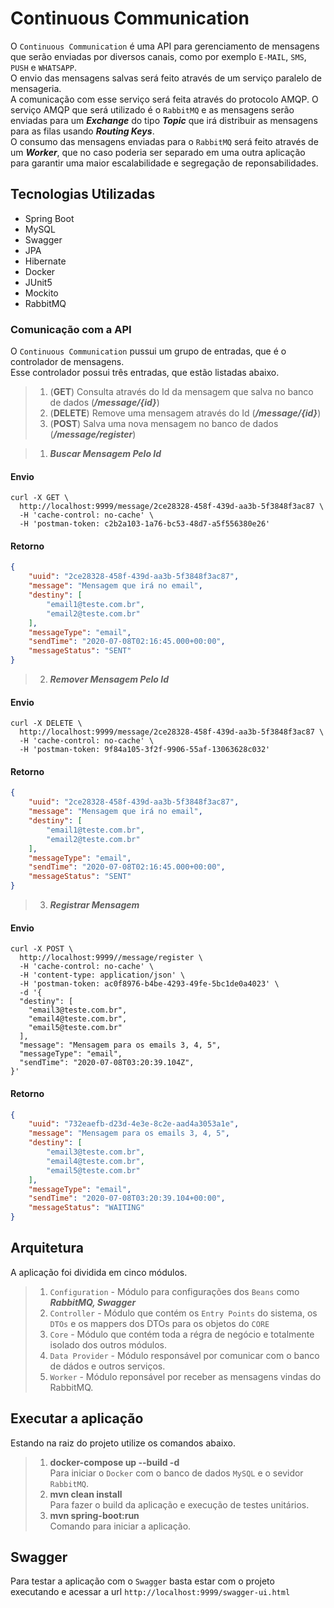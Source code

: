 # Continuous Communication

O `Continuous Communication` é uma API para gerenciamento de mensagens que 
serão enviadas por diversos canais, como por exemplo `E-MAIL`, `SMS`, `PUSH` e `WHATSAPP`.  
O envio das mensagens salvas será feito através de um serviço paralelo de mensageria.  
A comunicação com esse serviço será feita através do protocolo AMQP. O serviço AMQP que será utilizado é o `RabbitMQ` 
e as mensagens serão enviadas para um ***Exchange*** do tipo ***Topic*** que irá distribuir as mensagens para as filas usando ***Routing Keys***.  
O consumo das mensagens enviadas para o `RabbitMQ` será feito através de um ***Worker***, 
que no caso poderia ser separado em uma outra aplicação para garantir uma maior escalabilidade e segregação de reponsabilidades.

## Tecnologias Utilizadas
- Spring Boot
- MySQL
- Swagger
- JPA
- Hibernate
- Docker
- JUnit5
- Mockito
- RabbitMQ

### Comunicação com a API

O `Continuous Communication` pussui um grupo de entradas, que é o controlador de mensagens.  
Esse controlador possui três entradas, que estão listadas abaixo.
>1. (**GET**) Consulta através do Id da mensagem que salva no banco de dados (***/message/{id}***)
>2. (**DELETE**) Remove uma mensagem através do Id (***/message/{id}***)
>3. (**POST**) Salva uma nova mensagem no banco de dados (***/message/register***)

>1. ***Buscar Mensagem Pelo Id***
#### Envio
```curl
curl -X GET \
  http://localhost:9999/message/2ce28328-458f-439d-aa3b-5f3848f3ac87 \
  -H 'cache-control: no-cache' \
  -H 'postman-token: c2b2a103-1a76-bc53-48d7-a5f556380e26'
```
#### Retorno
```json
{
    "uuid": "2ce28328-458f-439d-aa3b-5f3848f3ac87",
    "message": "Mensagem que irá no email",
    "destiny": [
        "email1@teste.com.br",
        "email2@teste.com.br"
    ],
    "messageType": "email",
    "sendTime": "2020-07-08T02:16:45.000+00:00",
    "messageStatus": "SENT"
}
```
>2. ***Remover Mensagem Pelo Id***
#### Envio
```curl
curl -X DELETE \
  http://localhost:9999/message/2ce28328-458f-439d-aa3b-5f3848f3ac87 \
  -H 'cache-control: no-cache' \
  -H 'postman-token: 9f84a105-3f2f-9906-55af-13063628c032'
```
#### Retorno
```json
{
    "uuid": "2ce28328-458f-439d-aa3b-5f3848f3ac87",
    "message": "Mensagem que irá no email",
    "destiny": [
        "email1@teste.com.br",
        "email2@teste.com.br"
    ],
    "messageType": "email",
    "sendTime": "2020-07-08T02:16:45.000+00:00",
    "messageStatus": "SENT"
}
```
>3. ***Registrar Mensagem***
#### Envio
```curl
curl -X POST \
  http://localhost:9999//message/register \
  -H 'cache-control: no-cache' \
  -H 'content-type: application/json' \
  -H 'postman-token: ac0f8976-b4be-4293-49fe-5bc1de0a4023' \
  -d '{
  "destiny": [
    "email3@teste.com.br",
    "email4@teste.com.br",
    "email5@teste.com.br"
  ],
  "message": "Mensagem para os emails 3, 4, 5",
  "messageType": "email",
  "sendTime": "2020-07-08T03:20:39.104Z",
}'
```
#### Retorno
```json
{
    "uuid": "732eaefb-d23d-4e3e-8c2e-aad4a3053a1e",
    "message": "Mensagem para os emails 3, 4, 5",
    "destiny": [
        "email3@teste.com.br",
        "email4@teste.com.br",
        "email5@teste.com.br"
    ],
    "messageType": "email",
    "sendTime": "2020-07-08T03:20:39.104+00:00",
    "messageStatus": "WAITING"
}
```

## Arquitetura
A aplicação foi dividida em cinco módulos.  
>1. `Configuration` - Módulo para configurações dos `Beans` como ***RabbitMQ, Swagger***  
>2. `Controller` - Módulo que contém os `Entry Points` do sistema, os `DTOs` e os mappers dos DTOs para os objetos do `CORE`
>3. `Core` - Módulo que contém toda a régra de negócio e totalmente isolado dos outros módulos.
>4. `Data Provider` - Módulo responsável por comunicar com o banco de dádos e outros serviços.
>5. `Worker` - Módulo reponsável por receber as mensagens vindas do RabbitMQ.

## Executar a aplicação
Estando na raiz do projeto utilize os comandos abaixo.

>1. **docker-compose up --build -d**  
    Para iniciar o `Docker` com o banco de dados `MySQL` e o sevidor `RabbitMQ`.
>2. **mvn clean install**  
    Para fazer o build da aplicação e execução de testes unitários.
>3. **mvn spring-boot:run**  
     Comando para iniciar a aplicação.

## Swagger
Para testar a aplicação com o `Swagger` basta estar com o projeto executando e acessar a url `http://localhost:9999/swagger-ui.html`